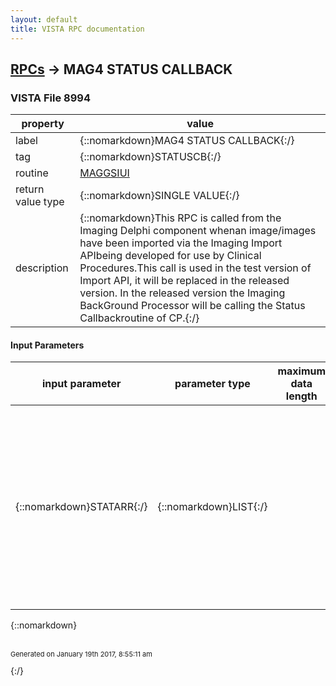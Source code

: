 ```yaml
---
layout: default
title: VISTA RPC documentation
---
```




## [RPCs](TableOfContent.md) &#8594; MAG4 STATUS CALLBACK 



### VISTA File 8994 


 property | value 
--- | --- 
 label | {::nomarkdown}MAG4 STATUS CALLBACK{:/}
 tag | {::nomarkdown}STATUSCB{:/}
 routine | [MAGGSIUI](http://code.osehra.org/dox/Routine_MAGGSIUI_source.html)
 return value type | {::nomarkdown}SINGLE VALUE{:/}
 description | {::nomarkdown}This RPC is called from the Imaging Delphi component whenan image/images have been imported via the Imaging Import APIbeing developed for use by Clinical Procedures.This call is used in the test version of Import API, it will be replaced in the released version.  In the released version the Imaging BackGround Processor will be calling the Status Callbackroutine of CP.{:/}

#### Input Parameters

| input parameter | parameter type | maximum data length | required | description | 
| --- | --- | --- | --- | --- | 
| {::nomarkdown}STATARR{:/} | {::nomarkdown}LIST{:/} |  | {::nomarkdown}true{:/} | {::nomarkdown}This array has the following structure:STATARR(0)=\0^Error message\  or \1^Success\STATARR(1)=TrackingID      TrackingID was sent as a parameter by CP in the IMPORT() call.STATARR(2)=Queue Number     The Queue Number was returned to CP from the IMPORT() callSTATARR(3..n) If status is '0^ERROR message\ these remaining nodeswill contain further error information.  Intended for User Interventionand debugging purposes.{:/} | 

{::nomarkdown} <br/><br/><p style="font-size: 11px">Generated on January 19th 2017, 8:55:11 am</p>{:/}